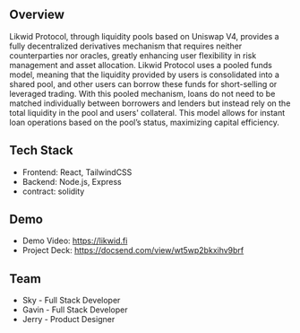 
## Overview
Likwid Protocol, through liquidity pools based on Uniswap V4, provides a fully decentralized derivatives mechanism that requires neither counterparties nor oracles, greatly enhancing user flexibility in risk management and asset allocation. Likwid Protocol uses a pooled funds model, meaning that the liquidity provided by users is consolidated into a shared pool, and other users can borrow these funds for short-selling or leveraged trading. With this pooled mechanism, loans do not need to be matched individually between borrowers and lenders but instead rely on the total liquidity in the pool and users' collateral. This model allows for instant loan operations based on the pool’s status, maximizing capital efficiency.
## Tech Stack
- Frontend: React, TailwindCSS
- Backend: Node.js, Express
- contract: solidity

## Demo
- Demo Video: https://likwid.fi
- Project Deck: https://docsend.com/view/wt5wp2bkxihv9brf

## Team
- Sky - Full Stack Developer
- Gavin - Full Stack Developer
- Jerry - Product Designer

